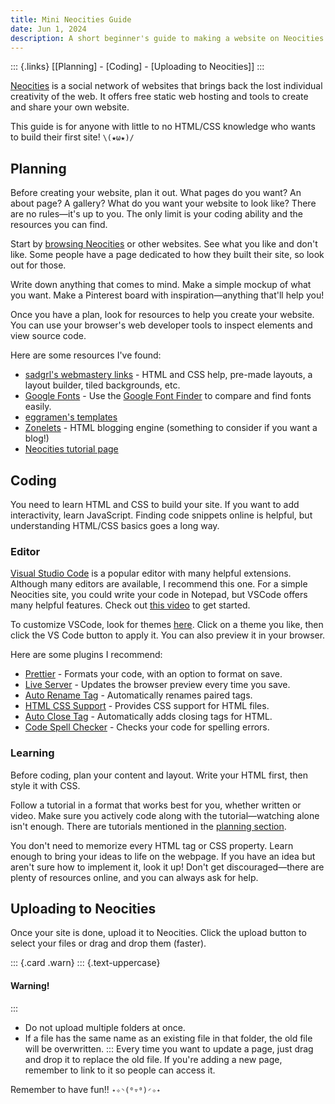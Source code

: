 ```yaml
---
title: Mini Neocities Guide
date: Jun 1, 2024
description: A short beginner's guide to making a website on Neocities.
---
```



::: {.links}
[[Planning] - [Coding] - [Uploading to Neocities]]
::: 

[Neocities](https://neocities.org/) is a social network of websites that brings back the lost individual creativity of the web. It offers free static web hosting and tools to create and share your own website.

This guide is for anyone with little to no HTML/CSS knowledge who wants to build their first site! `\(★ω★)/`

## Planning

Before creating your website, plan it out. What pages do you want? An about page? A gallery? What do you want your website to look like? There are no rules—it's up to you. The only limit is your coding ability and the resources you can find.

Start by [browsing Neocities](https://neocities.org/browse) or other websites. See what you like and don't like. Some people have a page dedicated to how they built their site, so look out for those.

Write down anything that comes to mind. Make a simple mockup of what you want. Make a Pinterest board with inspiration—anything that'll help you!

Once you have a plan, look for resources to help you create your website. You can use your browser's web developer tools to inspect elements and view source code.

Here are some resources I've found:

- [sadgrl's webmastery links](https://goblin-heart.net/sadgrl/webmastery/) - HTML and CSS help, pre-made layouts, a layout builder, tiled backgrounds, etc.
- [Google Fonts](https://fonts.google.com/) - Use the [Google Font Finder](https://jmattthew.github.io/better-font-finder/better-font-finder.html) to compare and find fonts easily.
- [eggramen's templates](https://eggramen.neocities.org/code/css_testpages#templates)
- [Zonelets](https://zonelets.net/) - HTML blogging engine (something to consider if you want a blog!)
- [Neocities tutorial page](https://neocities.org/tutorials)

## Coding

You need to learn HTML and CSS to build your site. If you want to add interactivity, learn JavaScript. Finding code snippets online is helpful, but understanding HTML/CSS basics goes a long way.

### Editor

[Visual Studio Code](https://code.visualstudio.com/) is a popular editor with many helpful extensions. Although many editors are available, I recommend this one. For a simple Neocities site, you could write your code in Notepad, but VSCode offers many helpful features. Check out [this video](https://youtu.be/EUJlVYggR1Y?si=LoeVbRudnkp9PfEC) to get started.

To customize VSCode, look for themes [here](https://vscodethemes.com/?language=html). Click on a theme you like, then click the VS Code button to apply it. You can also preview it in your browser.

Here are some plugins I recommend:

- [Prettier](https://marketplace.visualstudio.com/items?itemName=esbenp.prettier-vscode) - Formats your code, with an option to format on save.
- [Live Server](https://marketplace.visualstudio.com/items?itemName=ritwickdey.LiveServer) - Updates the browser preview every time you save.
- [Auto Rename Tag](https://marketplace.visualstudio.com/items?itemName=formulahendry.auto-rename-tag) - Automatically renames paired tags.
- [HTML CSS Support](https://marketplace.visualstudio.com/items?itemName=ecmel.vscode-html-css) - Provides CSS support for HTML files.
- [Auto Close Tag](https://marketplace.visualstudio.com/items?itemName=formulahendry.auto-close-tag) - Automatically adds closing tags for HTML.
- [Code Spell Checker](https://marketplace.visualstudio.com/items?itemName=streetsidesoftware.code-spell-checker) - Checks your code for spelling errors.

### Learning

Before coding, plan your content and layout. Write your HTML first, then style it with CSS.

Follow a tutorial in a format that works best for you, whether written or video. Make sure you actively code along with the tutorial—watching alone isn't enough. There are tutorials mentioned in the [planning section](#planning).

You don't need to memorize every HTML tag or CSS property. Learn enough to bring your ideas to life on the webpage. If you have an idea but aren't sure how to implement it, look it up! Don't get discouraged—there are plenty of resources online, and you can always ask for help.

## Uploading to Neocities

Once your site is done, upload it to Neocities. Click the upload button to select your files or drag and drop them (faster).

::: {.card .warn}
::: {.text-uppercase}
#### Warning!
:::
- Do not upload multiple folders at once.
- If a file has the same name as an existing file in that folder, the old file will be overwritten.
::: 
Every time you want to update a page, just drag and drop it to replace the old file. If you're adding a new page, remember to link to it so people can access it.

Remember to have fun!! `˖✧◝(⁰▿⁰)◜✧˖`

